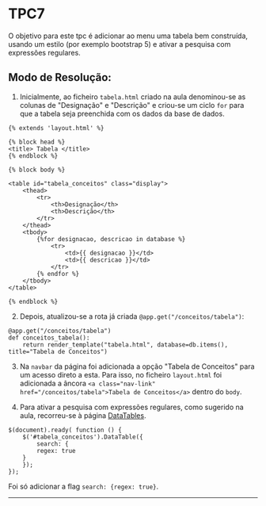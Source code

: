 # TPC7

O objetivo para este tpc é adicionar ao menu uma tabela bem construída, usando um estilo (por exemplo bootstrap 5) e ativar a pesquisa com expressões regulares.

## Modo de Resolução:

1) Inicialmente, ao ficheiro ```tabela.html``` criado na aula denominou-se as colunas de "Designação" e "Descrição" e criou-se um ciclo ```for``` para que a tabela seja preenchida com os dados da base de dados. 

```
{% extends 'layout.html' %}

{% block head %}
<title> Tabela </title>
{% endblock %}

{% block body %}

<table id="tabela_conceitos" class="display">
    <thead>
        <tr>
            <th>Designação</th>
            <th>Descrição</th>
        </tr>
    </thead>
    <tbody>
        {%for designacao, descricao in database %}
            <tr>
                <td>{{ designacao }}</td>
                <td>{{ descricao }}</td>
            </tr>
        {% endfor %}
    </tbody>
</table>

{% endblock %}

```

2) Depois, atualizou-se a rota já criada ```@app.get("/conceitos/tabela")```:

```
@app.get("/conceitos/tabela")
def conceitos_tabela():
    return render_template("tabela.html", database=db.items(), title="Tabela de Conceitos")
```

3) Na ```navbar``` da página foi adicionada a opção "Tabela de Conceitos" para um acesso direto a esta. Para isso, no ficheiro ```layout.html``` foi adicionada a âncora ```<a class="nav-link" href="/conceitos/tabela">Tabela de Conceitos</a>``` dentro do ```body```. 

4) Para ativar a pesquisa com expressões regulares, como sugerido na aula, recorreu-se à página [DataTables](https://datatables.net/).

```
$(document).ready( function () {
    $('#tabela_conceitos').DataTable({
        search: {
        regex: true
    }
    });
});

```
Foi só adicionar a flag ```search: {regex: true}```.










------------------------------
